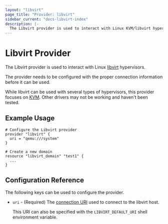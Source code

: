 ```yaml
---
layout: "libvirt"
page_title: "Provider: libvirt"
sidebar_current: "docs-libvirt-index"
description: |-
  The Libvirt provider is used to interact with Linux KVM/libvirt hypervisors. The provider needs to be configured with the proper connection information before it can be used.
---
```


# Libvirt Provider

The Libvirt provider is used to interact with Linux [libvirt](https://libvirt.org) hypervisors.

The provider needs to be configured with the proper connection information before it can be used.

While libvirt can be used with several types of hypervisors, this provider focuses on [KVM](http://libvirt.org/drvqemu.html). Other drivers may not be working and haven't been tested.

## Example Usage

```
# Configure the Libvirt provider
provider "libvirt" {
  uri = "qemu:///system"
}

# Create a new domain
resource "libvirt_domain" "test1" {
  ...
}
```

## Configuration Reference

The following keys can be used to configure the provider.

* `uri` - (Required) The [connection URI](https://libvirt.org/uri.html) used
  to connect to the libvirt host.

  This URI can also be specified with the `LIBVIRT_DEFAULT_URI` shell environment
  variable.

